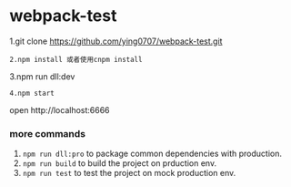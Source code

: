 # webpack-test
1.git clone https://github.com/ying0707/webpack-test.git
```
2.npm install 或者使用cnpm install
```
3.npm run dll:dev
```
4.npm start
```
open http://localhost:6666

### more commands

1. `npm run dll:pro` to package common dependencies with production.
2. `npm run build` to build the project on prduction env.
3. `npm run test` to test the project on mock production env.


